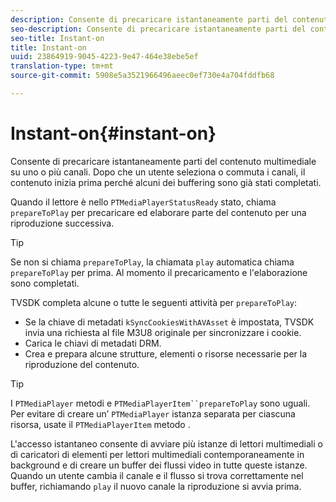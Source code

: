 ```yaml
---
description: Consente di precaricare istantaneamente parti del contenuto multimediale su uno o più canali. Dopo che un utente seleziona o commuta i canali, il contenuto inizia prima perché alcuni dei buffering sono già stati completati.
seo-description: Consente di precaricare istantaneamente parti del contenuto multimediale su uno o più canali. Dopo che un utente seleziona o commuta i canali, il contenuto inizia prima perché alcuni dei buffering sono già stati completati.
seo-title: Instant-on
title: Instant-on
uuid: 23864919-9045-4223-9e47-464e38ebe5ef
translation-type: tm+mt
source-git-commit: 5908e5a3521966496aeec0ef730e4a704fddfb68

---
```



# Instant-on{#instant-on}

Consente di precaricare istantaneamente parti del contenuto multimediale su uno o più canali. Dopo che un utente seleziona o commuta i canali, il contenuto inizia prima perché alcuni dei buffering sono già stati completati.

Quando il lettore è nello `PTMediaPlayerStatusReady` stato, chiama `prepareToPlay` per precaricare ed elaborare parte del contenuto per una riproduzione successiva.

>[!TIP]
>
>Se non si chiama `prepareToPlay`, la chiamata `play` automatica chiama `prepareToPlay` per prima. Al momento il precaricamento e l&#39;elaborazione sono completati.

TVSDK completa alcune o tutte le seguenti attività per `prepareToPlay`:

* Se la chiave di metadati `kSyncCookiesWithAVAsset` è impostata, TVSDK invia una richiesta al file M3U8 originale per sincronizzare i cookie.
* Carica le chiavi di metadati DRM.
* Crea e prepara alcune strutture, elementi o risorse necessarie per la riproduzione del contenuto.

>[!TIP]
>
>I `PTMediaPlayer` metodi e `PTMediaPlayerItem``prepareToPlay` sono uguali. Per evitare di creare un’ `PTMediaPlayer` istanza separata per ciascuna risorsa, usate il `PTMediaPlayerItem` metodo .

L&#39;accesso istantaneo consente di avviare più istanze di lettori multimediali o di caricatori di elementi per lettori multimediali contemporaneamente in background e di creare un buffer dei flussi video in tutte queste istanze. Quando un utente cambia il canale e il flusso si trova correttamente nel buffer, richiamando `play` il nuovo canale la riproduzione si avvia prima.
